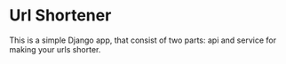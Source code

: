 # Url Shortener

This is a simple Django app, that consist of two parts: api and service for making your urls shorter. 
